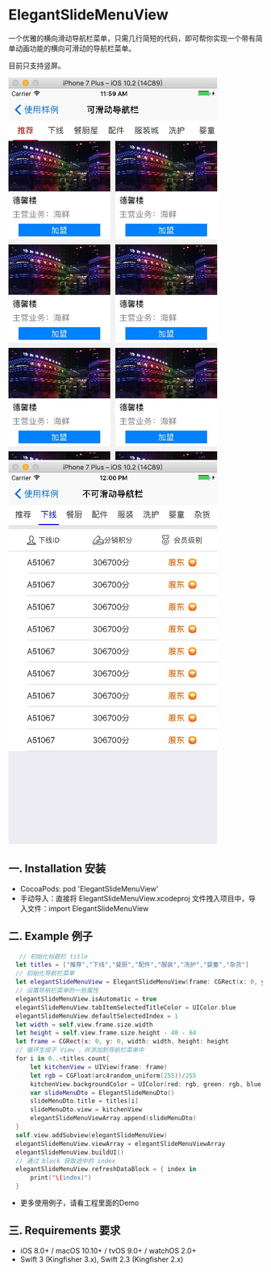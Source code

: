 # ElegantSlideMenuView
一个优雅的横向滑动导航栏菜单，只需几行简短的代码，即可帮你实现一个带有简单动画功能的横向可滑动的导航栏菜单。

目前只支持竖屏。

![image](https://github.com/MichleMin/ElegantSlideMenuView/blob/master/ScreenShots/image1.png)
![image](https://github.com/MichleMin/ElegantSlideMenuView/blob/master/ScreenShots/image2.png)

## 一. Installation 安装
   * CocoaPods: pod 'ElegantSlideMenuView'
   * 手动导入：直接将 ElegantSlideMenuView.xcodeproj 文件拽入项目中，导入文件：import ElegantSlideMenuView

## 二. Example 例子
```swift
   // 初始化标题栏 title
  let titles = ["推荐","下线","餐厨","配件","服装","洗护","婴童","杂货"]
  // 初始化导航栏菜单
  let elegantSlideMenuView = ElegantSlideMenuView(frame: CGRect(x: 0, y: 64, width: self.view.frame.size.width, height: self.view.frame.size.height))
  // 设置导航栏菜单的一些属性
  elegantSlideMenuView.isAutomatic = true
  elegantSlideMenuView.tabItemSelectedTitleColor = UIColor.blue
  elegantSlideMenuView.defaultSelectedIndex = 1
  let width = self.view.frame.size.width
  let height = self.view.frame.size.height - 40 - 64
  let frame = CGRect(x: 0, y: 0, width: width, height: height
  // 循环生成子 View ，并添加到导航栏菜单中
  for i in 0..<titles.count{
      let kitchenView = UIView(frame: frame)
      let rgb = CGFloat(arc4random_uniform(255))/255
      kitchenView.backgroundColor = UIColor(red: rgb, green: rgb, blue: rgb, alpha: 1)
      var slideMenuDto = ElegantSlideMenuDto()
      slideMenuDto.title = titles[i]
      slideMenuDto.view = kitchenView
      elegantSlideMenuViewArray.append(slideMenuDto)
  }
  self.view.addSubview(elegantSlideMenuView)
  elegantSlideMenuView.viewArray = elegantSlideMenuViewArray
  elegantSlideMenuView.buildUI()
  // 通过 block 获取选中的 index 
  elegantSlideMenuView.refreshDataBlock = { index in
      print("\(index)")
  }
```
* 更多使用例子，请看工程里面的Demo
## 三. Requirements 要求
- iOS 8.0+ / macOS 10.10+ / tvOS 9.0+ / watchOS 2.0+
- Swift 3 (Kingfisher 3.x), Swift 2.3 (Kingfisher 2.x)
